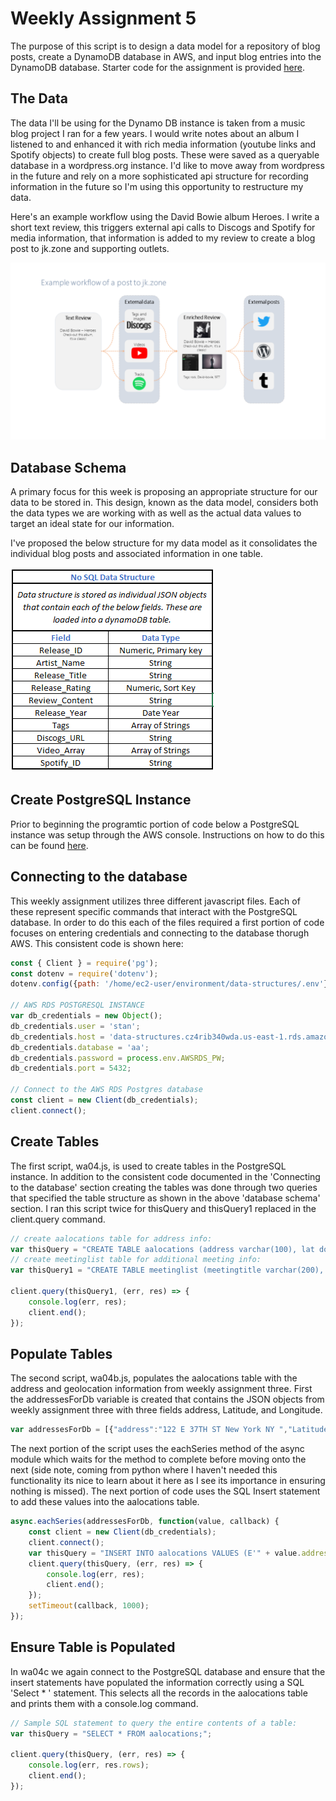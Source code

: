 # Weekly Assignment 5

The purpose of this script is to design a data model for a repository of blog posts, create a DynamoDB database in AWS, and input blog entries into the DynamoDB database. Starter code for the assignment is provided [here](https://github.com/visualizedata/data-structures/blob/master/weekly_assignment_04.md).

## The Data
The data I'll be using for the Dynamo DB instance is taken from a music blog project I ran for a few years. I would write notes about an album I listened to and enhanced it with rich media information (youtube links and Spotify objects) to create full blog posts. These were saved as a queryable database in a wordpress.org instance. I'd like to move away from wordpress in the future and rely on a more sophisticated api structure for recording information in the future so I'm using this opportunity to restructure my data.

Here's an example workflow using the David Bowie album Heroes. I write a short text review, this triggers external api calls to Discogs and Spotify for media information, that information is added to my review to create a blog post to jk.zone and supporting outlets.

![workflow](jkzoneworkflow.png)


## Database Schema
A primary focus for this week is proposing an appropriate structure for our data to be stored in. This design, known as the data model, considers both the data types we are working with as well as the actual data values to target an ideal state for our information. 

I've proposed the below structure for my data model as it consolidates the individual blog posts and associated information in one table. 

![data schema](No_SQL_Data_Structure.PNG)

## Create PostgreSQL Instance
Prior to beginning the programtic portion of code below a PostgreSQL instance was setup through the AWS console. Instructions on how to do this can be found [here](https://aws.amazon.com/rds/postgresql/resources/).


## Connecting to the database
This weekly assignment utilizes three different javascript files. Each of these represent specific commands that interact with the PostgreSQL database. In order to do this each of the files required a first portion of code focuses on entering credentials and connecting to the database thorugh AWS. This consistent code is shown here:
```javascript
const { Client } = require('pg');
const dotenv = require('dotenv');
dotenv.config({path: '/home/ec2-user/environment/data-structures/.env'});  

// AWS RDS POSTGRESQL INSTANCE
var db_credentials = new Object();
db_credentials.user = 'stan';
db_credentials.host = 'data-structures.cz4rib340wda.us-east-1.rds.amazonaws.com';
db_credentials.database = 'aa';
db_credentials.password = process.env.AWSRDS_PW;
db_credentials.port = 5432;

// Connect to the AWS RDS Postgres database
const client = new Client(db_credentials);
client.connect();
```

## Create Tables
The first script, wa04.js, is used to create tables in the PostgreSQL instance. In addition to the consistent code documented in the 'Connecting to the database' section creating the tables was done through two queries that specified the table structure as shown in the above 'database schema' section. I ran this script twice for thisQuery and thisQuery1 replaced in the client.query command.

```javascript
// create aalocations table for address info:
var thisQuery = "CREATE TABLE aalocations (address varchar(100), lat double precision, long double precision);";
// create meetinglist table for additional meeting info:
var thisQuery1 = "CREATE TABLE meetinglist (meetingtitle varchar(200), address varchar(100), addressnotes varchar(200), meetingtimestart time, meetingtimeend time, specialinterest varchar(100), wheelchair boolean, meetingtype varchar(50));";

client.query(thisQuery1, (err, res) => {
    console.log(err, res);
    client.end();
});
```
## Populate Tables
The second script, wa04b.js, populates the aalocations table with the address and geolocation information from weekly assignment three. First the addressesForDb variable is created that contains the JSON objects from weekly assignment three with three fields address, Latitude, and Longitude. 

```javascript
var addressesForDb = [{"address":"122 E 37TH ST New York NY ","Latitude":"40.7483929","Longitude":"-73.9787906"},{"address":"30 E 35TH ST New York NY ","Latitude":"40.7496221","Longitude":"-73.9855348"},{"address":"350 E 56TH ST New York NY ","Latitude":"40.757654","Longitude":"-73.963834"},{"address":"619 LEXINGTON AVE New York NY ","Latitude":"40.6894374","Longitude":"-73.9367705"},{"address":"122 E 37TH ST New York NY ","Latitude":"40.7483929","Longitude":"-73.9787906"},{"address":"28 E 35TH ST New York NY ","Latitude":"40.7496065","Longitude":"-73.9854965"},{"address":"350 E 56TH ST New York NY ","Latitude":"40.757654","Longitude":"-73.963834"},{"address":"283 LEXINGTON AVE New York NY ","Latitude":"40.7479969","Longitude":"-73.9783809"},{"address":"122 E 37TH ST New York NY ","Latitude":"40.7483929","Longitude":"-73.9787906"},{"address":"619 LEXINGTON AVE New York NY ","Latitude":"40.6894374","Longitude":"-73.9367705"},{"address":"141 E 43RD ST New York NY ","Latitude":"40.7518754","Longitude":"-73.9747248"},{"address":"122 E 37TH ST New York NY ","Latitude":"40.7483929","Longitude":"-73.9787906"},{"address":"122 E 37TH ST New York NY ","Latitude":"40.7483929","Longitude":"-73.9787906"},{"address":"141 E 43RD ST New York NY ","Latitude":"40.7518754","Longitude":"-73.9747248"},{"address":"209 MADISON AVE New York NY ","Latitude":"40.7486487","Longitude":"-73.9821254"},{"address":"122 E 37TH ST New York NY ","Latitude":"40.7483929","Longitude":"-73.9787906"},{"address":"619 LEXINGTON AVE New York NY ","Latitude":"40.6894374","Longitude":"-73.9367705"},{"address":"240 E 31ST ST New York NY ","Latitude":"40.7430963","Longitude":"-73.9780494"},{"address":"114 E 35TH ST New York NY ","Latitude":"40.7473169","Longitude":"-73.9800724"},{"address":"230 E 60TH ST New York NY ","Latitude":"40.7615607","Longitude":"-73.9649474"},{"address":"244 E 58TH ST New York NY ","Latitude":"40.7600925","Longitude":"-73.9653811"},{"address":"619 LEXINGTON AVE New York NY ","Latitude":"40.6894374","Longitude":"-73.9367705"},{"address":"325 PARK AVE New York NY ","Latitude":"40.7574552","Longitude":"-73.9733937"},{"address":"236 E 31ST ST New York NY ","Latitude":"40.74314","Longitude":"-73.9781525"},{"address":"308 E 55TH ST New York NY ","Latitude":"40.7576943","Longitude":"-73.9657436"},{"address":"244 E 58TH ST New York NY ","Latitude":"40.7600925","Longitude":"-73.9653811"},{"address":"244 E 58TH ST New York NY ","Latitude":"40.7600925","Longitude":"-73.9653811"},{"address":"109 E 50TH ST New York NY ","Latitude":"40.7569178","Longitude":"-73.97309"}];
```
The next portion of the script uses the eachSeries method of the async module which waits for the method to complete before moving onto the next (side note, coming from python where I haven't needed this functionality its nice to learn about it here as I see its importance in ensuring nothing is missed). The next portion of code uses the SQL Insert statement to add these values into the aalocations table. 

```javascript
async.eachSeries(addressesForDb, function(value, callback) {
    const client = new Client(db_credentials);
    client.connect();
    var thisQuery = "INSERT INTO aalocations VALUES (E'" + value.address + "', " + value.Latitude + ", " + value.Longitude + ");";
    client.query(thisQuery, (err, res) => {
        console.log(err, res);
        client.end();
    });
    setTimeout(callback, 1000); 
}); 
```
## Ensure Table is Populated
In wa04c we again connect to the PostgreSQL database and ensure that the insert statements have populated the information correctly using a SQL 'Select * ' statement. This selects all the records in the aalocations table and prints them with a console.log command.

```javascript
// Sample SQL statement to query the entire contents of a table: 
var thisQuery = "SELECT * FROM aalocations;";

client.query(thisQuery, (err, res) => {
    console.log(err, res.rows);
    client.end();
});
```
